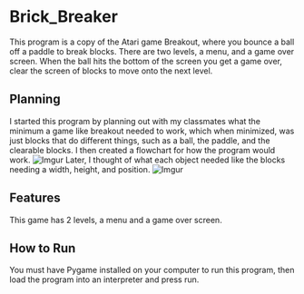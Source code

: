 # Brick_Breaker

This program is a copy of the Atari game Breakout, where you bounce a ball off a paddle to break blocks. There are two levels, a menu, and a game over screen. When the ball hits the bottom of the screen you get a game over, clear the screen of blocks to move onto the next level.

## Planning

I started this program by planning out with my classmates what the minimum a game like breakout needed to work, which when minimized, was just blocks that do different things, such as a ball, the paddle, and the clearable blocks. I then created a flowchart for how the program would work.
![Imgur](https://i.imgur.com/FxyDkzN.png)
Later, I thought of what each object needed like the blocks needing a width, height, and position.
![Imgur](https://i.imgur.com/Z1DenK9.png)
## Features
This game has 2 levels, a menu and a game over screen.

## How to Run
You must have Pygame installed on your computer to run this program, then load the program into an interpreter and press run.